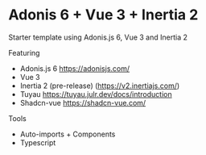 # Adonis 6 + Vue 3 + Inertia 2

Starter template using Adonis.js 6, Vue 3 and Inertia 2


Featuring
- Adonis.js 6 https://adonisjs.com/
- Vue 3
- Inertia 2 (pre-release) (https://v2.inertiajs.com/)
- Tuyau https://tuyau.julr.dev/docs/introduction
- Shadcn-vue https://shadcn-vue.com/

Tools
- Auto-imports + Components
- Typescript
